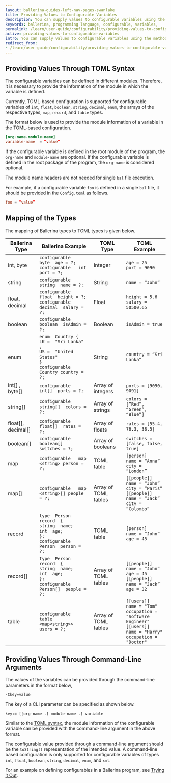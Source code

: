 ```yaml
---
layout: ballerina-guides-left-nav-pages-swanlake
title: Providing Values to Configurable Variables
description: You can supply values to configurable variables using the methods below.
keywords: ballerina, programming language, configurable, variables, 
permalink: /learn/user-guide/configurability/providing-values-to-configurable-variables/
active: providing-values-to-configurable-variables
intro: You can supply values to configurable variables using the methods below.
redirect_from:
- /learn/user-guide/configurability/providing-values-to-configurable-variables
---
```


## Providing Values Through TOML Syntax

The configurable variables can be defined in different modules. Therefore, it is necessary to provide the information of the module in which the variable is defined. 

Currently, TOML-based configuration is supported for configurable variables of `int`, `float`, `boolean`, `string`, `decimal`, `enum`,  the arrays of the respective types, `map`, `record`, and `table` types.

The format below is used to provide the module information of a variable in the TOML-based configuration.

```toml
[org-name.module-name]
variable-name  = “value”
```

If the configurable variable is defined in the root module of the program, the `org-name` and `module-name` are optional. If the configurable variable is defined in the root package of the program, the `org-name` is considered optional.

The module name headers are not needed for single `bal` file execution.

For example, if a configurable variable `foo` is defined in a single `bal` file, it should be provided in the `Config.toml` as follows. 

```toml
foo = “value”
```

## Mapping of the Types

The mapping of Ballerina types to TOML types is given below.

| Ballerina Type     	| Ballerina Example                                                                                                               	| TOML Type            	| TOML Example                                                                                                                                	|
|--------------------	|---------------------------------------------------------------------------------------------------------------------------------	|----------------------	|---------------------------------------------------------------------------------------------------------------------------------------------	|
| int, byte          	| `configurable   byte  age = ?;`<br/>  `configurable   int  port = ?;`                                                           	| Integer              	| `age = 25` <br/>  `port = 9090`                                                                                                             	|
| string             	| `configurable   string  name = ?; `                                                                                             	| String               	| `name = “John”`                                                                                                                             	|
| float, decimal     	| `configurable   float  height = ?;`<br/>  `configurable   decimal  salary = ?; `                                                	| Float                	| `height = 5.6`<br/>  `salary = 50500.65 `                                                                                                    	|
| boolean            	| `configurable   boolean  isAdmin = ?;`                                                                                          	| Boolean              	| `isAdmin = true`                                                                                                                            	|
| enum               	| `enum  Country {`<br/>   `LK =  "Sri Lanka" ,`<br/>  `US =  "United States"`<br/> `}`<br/> `configurable  Country country = ?;` 	| String               	| `country = “Sri Lanka”`                                                                                                                     	|
| int[] , byte[]     	| `configurable   int[]  ports = ?;`                                                                                              	| Array of integers    	| `ports = [9090, 9091]`                                                                                                                      	|
| string[]           	| `configurable   string[]  colors = ?;`                                                                                          	| Array of strings     	| `colors = [“Red”, “Green”, “Blue”]`                                                                                                         	|
| float[], decimal[] 	| `configurable   float[]  rates = ?;`                                                                                            	| Array of floats      	| `rates = [55.4, 76.3, 38.5]`                                                                                                                	|
| boolean[]          	| `configurable   boolean[]  switches = ?;`                                                                                       	| Array of booleans    	| `switches = [false, false, true]`                                                                                                           	|
| map                	| `configurable   map <string> person = ?;`                                                                                     	| TOML table           	| `[person]`<br/> `name = “Anna”`<br/> `city = “London”`                                                                                      	|
| map[]              	| `configurable   map <string>[] people = ?;`                                                                                   	| Array of TOML tables 	| `[[people]]`<br/> `name = “John”`<br/> `city = “Paris”`<br/> `[[people]]`<br/> `name = “Jack”`<br/> `city = “Colombo”`                      	|
| record             	| `type  Person  record  {`<br/>    `string  name;`<br/>    `int  age;`<br/>`};`<br/>  `configurable   Person  person = ?;`         | TOML table           	| `[person]`<br/>  `name = “John”`<br/> `age = 45`<br/>                                                                                       	|
| record[]           	| `type  Person  record  {`<br/>    `string  name;`<br/>    `int  age;`<br/>`};`<br/>  `configurable   Person[]  people = ?;`       | Array of TOML tables 	| `[[people]]`<br/>  `name = “John”`<br/> `age = 45`<br/> `[[people]]`<br/>  `name = “Jack”`<br/> `age = 32`                                  	|
| table              	| `configurable   table <map<string>> users = ?;`                                                                            	    | Array of TOML tables 	| `[[users]]`<br/> `name = "Tom"`<br/> `occupation = "Software Engineer"`<br/> `[[users]]`<br/> `name = "Harry"`<br/> `occupation = "Doctor"` 	|

## Providing Values Through Command-Line Arguments

The values of the variables can be provided through the command-line parameters in the format below,

```bash
-Ckey=value
```

The key of a CLI parameter can be specified as shown below.

```bash
key:= [[org-name .] module-name .] variable
```

Similar to the [TOML syntax](#providing-values-through-toml-syntax), the module information of the configurable variable can be provided with the command-line argument in the above format.

The configurable value provided through a command-line argument should be the `toString()` representation of the intended value. A command-line based configuration is only supported for configurable variables of types `int`, `float`, `boolean`, `string`, `decimal`, `enum`, and `xml`. 

For an example on defining configurables in a Ballerina program, see [Trying it Out](/learn/user-guide/configurability/trying-it-out/).

<style> #tree-expand-all , #tree-collapse-all, .cTocElements {display:none;} .cGitButtonContainer {padding-left: 40px;} </style>